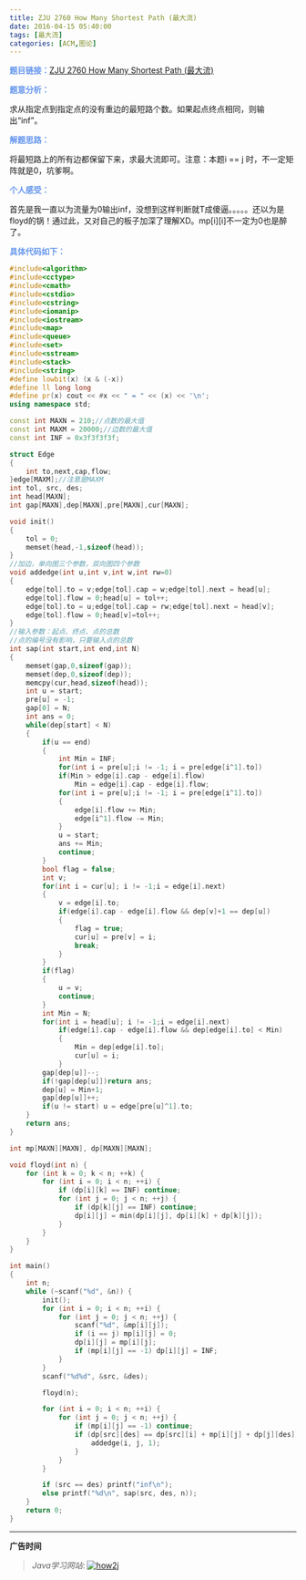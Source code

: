 ```yaml
---
title: ZJU 2760 How Many Shortest Path (最大流)
date: 2016-04-15 05:40:00
tags: [最大流]
categories: [ACM,图论]
---
```


<font color="#6495ED">**题目链接：**</font>[ZJU 2760 How Many Shortest Path (最大流)](http://acm.zju.edu.cn/onlinejudge/showProblem.do?problemCode=2760)

<font color="#6495ED">**题意分析：**</font>

求从指定点到指定点的没有重边的最短路个数。如果起点终点相同，则输出“inf”。
<!--more-->

<font color="#6495ED">**解题思路：**</font>

将最短路上的所有边都保留下来，求最大流即可。注意：本题i == j 时，不一定矩阵就是0，坑爹啊。

<font color="#6495ED">**个人感受：**</font>

首先是我一直以为流量为0输出inf，没想到这样判断就T成傻逼。。。。。还以为是floyd的锅！通过此，又对自己的板子加深了理解XD。mp[i][i]不一定为0也是醉了。

<font color="#6495ED">**具体代码如下：**</font>

```c++
#include<algorithm>
#include<cctype>
#include<cmath>
#include<cstdio>
#include<cstring>
#include<iomanip>
#include<iostream>
#include<map>
#include<queue>
#include<set>
#include<sstream>
#include<stack>
#include<string>
#define lowbit(x) (x & (-x))
#define ll long long
#define pr(x) cout << #x << " = " << (x) << '\n';
using namespace std;

const int MAXN = 210;//点数的最大值
const int MAXM = 20000;//边数的最大值
const int INF = 0x3f3f3f3f;

struct Edge
{
    int to,next,cap,flow;
}edge[MAXM];//注意是MAXM
int tol, src, des;
int head[MAXN];
int gap[MAXN],dep[MAXN],pre[MAXN],cur[MAXN];

void init()
{
    tol = 0;
    memset(head,-1,sizeof(head));
}
//加边，单向图三个参数，双向图四个参数
void addedge(int u,int v,int w,int rw=0)
{
    edge[tol].to = v;edge[tol].cap = w;edge[tol].next = head[u];
    edge[tol].flow = 0;head[u] = tol++;
    edge[tol].to = u;edge[tol].cap = rw;edge[tol].next = head[v];
    edge[tol].flow = 0;head[v]=tol++;
}
//输入参数：起点、终点、点的总数
//点的编号没有影响，只要输入点的总数
int sap(int start,int end,int N)
{
    memset(gap,0,sizeof(gap));
    memset(dep,0,sizeof(dep));
    memcpy(cur,head,sizeof(head));
    int u = start;
    pre[u] = -1;
    gap[0] = N;
    int ans = 0;
    while(dep[start] < N)
    {
        if(u == end)
        {
            int Min = INF;
            for(int i = pre[u];i != -1; i = pre[edge[i^1].to])
            if(Min > edge[i].cap - edge[i].flow)
                Min = edge[i].cap - edge[i].flow;
            for(int i = pre[u];i != -1; i = pre[edge[i^1].to])
            {
                edge[i].flow += Min;
                edge[i^1].flow -= Min;
            }
            u = start;
            ans += Min;
            continue;
        }
        bool flag = false;
        int v;
        for(int i = cur[u]; i != -1;i = edge[i].next)
        {
            v = edge[i].to;
            if(edge[i].cap - edge[i].flow && dep[v]+1 == dep[u])
            {
                flag = true;
                cur[u] = pre[v] = i;
                break;
            }
        }
        if(flag)
        {
            u = v;
            continue;
        }
        int Min = N;
        for(int i = head[u]; i != -1;i = edge[i].next)
            if(edge[i].cap - edge[i].flow && dep[edge[i].to] < Min)
            {
                Min = dep[edge[i].to];
                cur[u] = i;
            }
        gap[dep[u]]--;
        if(!gap[dep[u]])return ans;
        dep[u] = Min+1;
        gap[dep[u]]++;
        if(u != start) u = edge[pre[u]^1].to;
    }
    return ans;
}

int mp[MAXN][MAXN], dp[MAXN][MAXN];

void floyd(int n) {
    for (int k = 0; k < n; ++k) {
        for (int i = 0; i < n; ++i) {
            if (dp[i][k] == INF) continue;
            for (int j = 0; j < n; ++j) {
                if (dp[k][j] == INF) continue;
                dp[i][j] = min(dp[i][j], dp[i][k] + dp[k][j]);
            }
        }
    }
}

int main()
{
    int n;
    while (~scanf("%d", &n)) {
        init();
        for (int i = 0; i < n; ++i) {
            for (int j = 0; j < n; ++j) {
                scanf("%d", &mp[i][j]);
                if (i == j) mp[i][j] = 0;
                dp[i][j] = mp[i][j];
                if (mp[i][j] == -1) dp[i][j] = INF;
            }
        }
        scanf("%d%d", &src, &des);

        floyd(n);

        for (int i = 0; i < n; ++i) {
            for (int j = 0; j < n; ++j) {
                if (mp[i][j] == -1) continue;
                if (dp[src][des] == dp[src][i] + mp[i][j] + dp[j][des]) {
                    addedge(i, j, 1);
                }
            }
        }

        if (src == des) printf("inf\n");
        else printf("%d\n", sap(src, des, n));
    }
    return 0;
}

```


---

**广告时间**




> *Java学习网站*: <a href="http://how2j.cn?p=23251" target="_blank">![how2j](https://github.com/GooZy/GooZy.github.io/blob/hexo/source/images/how2j.png?raw=true)</a>


